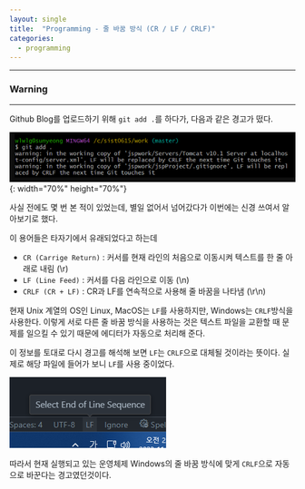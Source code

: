 ```yaml
---
layout: single
title:  "Programming - 줄 바꿈 방식 (CR / LF / CRLF)"
categories:
  - programming
---
```


---

### Warning
---

Github Blog를 업로드하기 위해 `git add .`를 하다가, 다음과 같은 경고가 떴다.

![](/assets/images/curious_warning.png){: width="70%" height="70%"}

사실 전에도 몇 번 본 적이 있었는데, 별일 없어서 넘어갔다가 이번에는 신경 쓰여서 알아보기로 했다.

이 용어들은 타자기에서 유래되었다고 하는데

* `CR (Carrige Return)` : 커서를 현재 라인의 처음으로 이동시켜 텍스트를 한 줄 아래로 내림 (\r)
* `LF (Line Feed)` : 커서를 다음 라인으로 이동 (\n)
* `CRLF (CR + LF)` : CR과 LF를 연속적으로 사용해 줄 바꿈을 나타냄 (\r\n)

현재 Unix 계열의 OS인 Linux, MacOS는 `LF`를 사용하지만, Windows는 `CRLF`방식을 사용한다. 이렇게 서로 다른 줄 바꿈 방식을 사용하는 것은 텍스트 파일을 교환할 때 문제를 일으킬 수 있기 때문에 에디터가 자동으로 처리해 준다.

이 정보를 토대로 다시 경고를 해석해 보면 `LF`는 `CRLF`으로 대체될 것이라는 뜻이다. 실제로 해당 파일에 들어가 보니 `LF`를 사용 중이었다.

![](/assets/images/curious_LF.png)

따라서 현재 실행되고 있는 운영체제 Windows의 줄 바꿈 방식에 맞게 `CRLF`으로 자동으로 바꾼다는 경고였던것이다.